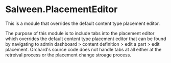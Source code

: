 # Salween.PlacementEditor
This is a module that overrides the default content type placement editor.

The purpose of this module is to include tabs into the placement editor which overrides the default content type placement editor that can be found by navigating to admin dashboard > content definition > edit a part > edit placement.
Orchard's source code does not handle tabs at all either at the retreival process or the placement change stroage process.